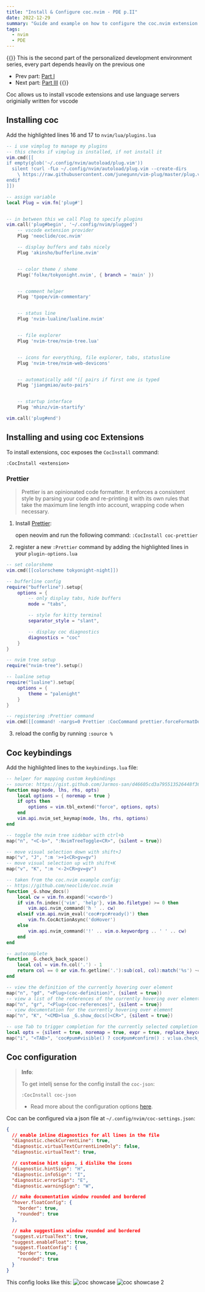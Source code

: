 ```yaml
---
title: "Install & Configure coc.nvim - PDE p.II"
date: 2022-12-29
summary: "Guide and example on how to configure the coc.nvim extension and lsp provider (config and keybinds)"
tags:
  - nvim
  - PDE
---
```


{{<callout type="Info">}}
This is the second part of the personalized development environment series, every part depends heavily on the previous one

- Prev part: [Part I](/posts/2022/neovim-ped-1/)
- Next part: [Part III](/posts/2022/configure-fzf-nvim/)
{{</callout>}}

Coc allows us to install vscode extensions and use language servers originially written for vscode

## Installing coc

Add the highlighted lines 16 and 17 to `nvim/lua/plugins.lua`

```lua {hl_lines=[16,17]}
-- i use vimplug to manage my plugins
-- this checks if vimplug is installed, if not install it
vim.cmd([[
if empty(glob('~/.config/nvim/autoload/plug.vim'))
  silent !curl -fLo ~/.config/nvim/autoload/plug.vim --create-dirs
    \ https://raw.githubusercontent.com/junegunn/vim-plug/master/plug.vim
endif
]])

-- assign variable
local Plug = vim.fn['plug#']


-- in between this we call Plug to specify plugins
vim.call('plug#begin', '~/.config/nvim/plugged')
    -- vscode extension provider
    Plug 'neoclide/coc.nvim'

    -- display buffers and tabs nicely
    Plug 'akinsho/bufferline.nvim'


    -- color theme / sheme
    Plug('folke/tokyonight.nvim', { branch = 'main' })


    -- comment helper
    Plug 'tpope/vim-commentary'


    -- status line
    Plug 'nvim-lualine/lualine.nvim'


    -- file explorer
    Plug 'nvim-tree/nvim-tree.lua'


    -- icons for everything, file explorer, tabs, statusline
    Plug 'nvim-tree/nvim-web-devicons'


    -- automatically add "([ pairs if first one is typed
    Plug 'jiangmiao/auto-pairs'


    -- startup interface
    Plug 'mhinz/vim-startify'

vim.call('plug#end')
```

## Installing and using coc Extensions

To install extensions, coc exposes the `CocInstall` command:

```vim
:CocInstall <extension>
```

### Prettier

> Prettier is an opinionated code formatter.
> It enforces a consistent style by parsing your code and re-printing
> it with its own rules that take the maximum line length into account, wrapping code when necessary.

1. Install [Prettier](https://github.com/neoclide/coc-prettier):

   open neovim and run the following command: `:CocInstall coc-prettier`

2. register a new `:Prettier` command by adding the highlighted lines in your `plugin-options.lua`

```lua {hl_lines=[28,29]}
-- set colorsheme
vim.cmd([[colorscheme tokyonight-night]])

-- bufferline config
require("bufferline").setup{
    options = {
        -- only display tabs, hide buffers
        mode = "tabs",

        -- style for kitty terminal
        separator_style = "slant",

        -- display coc diagnostics
        diagnostics = "coc"
    }
}

-- nvim tree setup
require("nvim-tree").setup()

-- lualine setup
require("lualine").setup{
    options = {
        theme = "palenight"
    }
}

-- registering :Prettier command
vim.cmd([[command! -nargs=0 Prettier :CocCommand prettier.forceFormatDocument]])
```

3. reload the config by running `:source %`

## Coc keybindings

Add the highlighted lines to the `keybindings.lua` file:

```lua {hl_lines=["19-30", "32-36", "38-43", "45-47"]}
-- helper for mapping custom keybindings
-- source: https://gist.github.com/Jarmos-san/d46605cd3a795513526448f36e0db18e#file-example-keymap-lua
function map(mode, lhs, rhs, opts)
    local options = { noremap = true }
    if opts then
        options = vim.tbl_extend("force", options, opts)
    end
    vim.api.nvim_set_keymap(mode, lhs, rhs, options)
end

-- toggle the nvim tree sidebar with ctrl+b
map("n", "<C-b>", ":NvimTreeToggle<CR>", {silent = true})

-- move visual selection down with shift+J
map("v", "J", ":m '>+1<CR>gv=gv")
-- move visual selection up with shift+K
map("v", "K", ":m '<-2<CR>gv=gv")

-- taken from the coc.nvim example config:
-- https://github.com/neoclide/coc.nvim
function _G.show_docs()
    local cw = vim.fn.expand('<cword>')
    if vim.fn.index({'vim', 'help'}, vim.bo.filetype) >= 0 then
        vim.api.nvim_command('h ' .. cw)
    elseif vim.api.nvim_eval('coc#rpc#ready()') then
        vim.fn.CocActionAsync('doHover')
    else
        vim.api.nvim_command('!' .. vim.o.keywordprg .. ' ' .. cw)
    end
end

-- autocomplete
function _G.check_back_space()
    local col = vim.fn.col('.') - 1
    return col == 0 or vim.fn.getline('.'):sub(col, col):match('%s') ~= nil
end

-- view the definition of the currently hovering over element
map("n", "gd", "<Plug>(coc-definition)", {silent = true})
-- view a list of the references of the currently hovering over element
map("n", "gr", "<Plug>(coc-references)", {silent = true})
-- view documentation for the currently hovering over element
map("n", "K", "<CMD>lua _G.show_docs()<CR>", {silent = true})

-- use Tab to trigger completion for the currently selected completion
local opts = {silent = true, noremap = true, expr = true, replace_keycodes = false}
map("i", "<TAB>", 'coc#pum#visible() ? coc#pum#confirm() : v:lua.check_back_space() ? "<TAB>" : coc#refresh()', opts)
```

## Coc configuration

> **Info**:
>
> To get intellj sense for the config install the `coc-json`:
>
> ```text
> :CocInstall coc-json
> ```
>
> - Read more about the configuration options [here](https://github.com/neoclide/coc.nvim/wiki/Using-the-configuration-file).

Coc can be configured via a json file at `~/.config/nvim/coc-settings.json`:

```json
{
  // enable inline diagnostics for all lines in the file
  "diagnostic.checkCurrentLine": true,
  "diagnostic.virtualTextCurrentLineOnly": false,
  "diagnostic.virtualText": true,

  // customise hint signs, i dislike the icons
  "diagnostic.hintSign": "H",
  "diagnostic.infoSign": "I",
  "diagnostic.errorSign": "E",
  "diagnostic.warningSign": "W",

  // make documentation window rounded and bordered
  "hover.floatConfig": {
    "border": true,
    "rounded": true
  },

  // make suggestions window rounded and bordered
  "suggest.virtualText": true,
  "suggest.enableFloat": true,
  "suggest.floatConfig": {
    "border": true,
    "rounded": true
  }
}
```

This config looks like this:
![coc showcase](/vim/coc.webp)
![coc showcase 2](/vim/coc2.webp)

